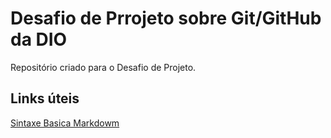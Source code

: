 # Desafio de Prrojeto sobre Git/GitHub da DIO
Repositório criado para o Desafio de Projeto.

## Links úteis
[Sintaxe Basica Markdowm](https://www.markdownguide.org/basic-syntax/)
